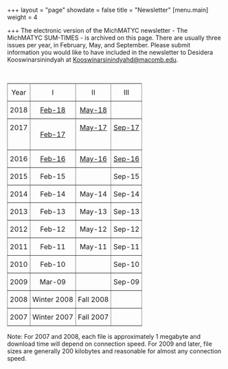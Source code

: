 +++
layout = "page"
showdate = false
title = "Newsletter"
[menu.main]
weight = 4

+++
The electronic version of the MichMATYC newsletter - The MichMATYC SUM-TIMES - is archived on this page. There are usually three issues per year, in February, May, and September. Please submit information you would like to have included in the newsletter to Desidera Kooswinarsinindyah at [Kooswinarsinindyahd@macomb.edu](mailto:Koowinarsinindyahd@macomb.edu).

<br/>

<style type="text/css">

.tg  {border-collapse:collapse;border-spacing:0;}

.tg td{padding:10px 5px;border-style:solid;border-width:1px;overflow:hidden;word-break:normal;border-color:black;}

.tg th{font-weight:normal;padding:10px 5px;border-style:solid;border-width:1px;overflow:hidden;word-break:normal;border-color:black;}

.tg .tg-c3ow{border-color:inherit;text-align:center;vertical-align:top}

</style>

<table class="tg">

<tr>

<th class="tg-c3ow">Year</th>

<th class="tg-c3ow">I</th>

<th class="tg-c3ow">II</th>

<th class="tg-c3ow">III</th>

</tr>

<tr>

<td class="tg-c3ow">2018</td>

<td class="tg-c3ow"><a href="http://www.michmatyc.org/Newsletters/MichMatycNewsletterFebruary2018.pdf" target="_blank"> Feb-18</a></td>

<td class="tg-c3ow"><a href="http://www.michmatyc.org/Newsletters/MichMATYCNewsletterMay2018.pdf" target="_blank"> May-18</a></td>

<td class="tg-c3ow"></td>

</tr>

<tr>

<td class="tg-c3ow">2017</td>

<td class="tg-c3ow">

<a href="http://www.michmatyc.org/Newsletters/MichMatycNewsletterFebruary2017.pdf" target="_blank">Feb-17</a></td>

<td class="tg-c3ow"><a href="http://www.michmatyc.org/Newsletters/MichMatycNewsletterMay2017.pdf" target="_blank">May-17</a></td>

<td class="tg-c3ow"><a href="http://www.michmatyc.org/Newsletters/MichMatycNewsletterSept2017.pdf" target="_blank">Sep-17</a></td>

</tr>

<tr>

<td class="tg-c3ow">2016</td>

<td class="tg-c3ow"><a href="http://www.michmatyc.org/Newsletters/MichMatycNewsletterFebruary2016.pdf" target="_blank">Feb-16</a></td>

<td class="tg-c3ow"><a href="http://www.michmatyc.org/Newsletters/MichMatycNewsletterMay2016.pdf" target="_blank">May-16</a></td>

<td class="tg-c3ow"><a href="http://www.michmatyc.org/Newsletters/MichMatycNewsletterSept2016.pdf" target="_blank">Sep-16</a></td>

</tr>

<tr>

<td class="tg-c3ow">2015</td>

<td class="tg-c3ow">Feb-15</td>

<td class="tg-c3ow"></td>

<td class="tg-c3ow">Sep-15</td>

</tr>

<tr>

<td class="tg-c3ow">2014</td>

<td class="tg-c3ow">Feb-14</td>

<td class="tg-c3ow">May-14</td>

<td class="tg-c3ow">Sep-14</td>

</tr>

<tr>

<td class="tg-c3ow">2013</td>

<td class="tg-c3ow">Feb-13</td>

<td class="tg-c3ow">May-13</td>

<td class="tg-c3ow">Sep-13</td>

</tr>

<tr>

<td class="tg-c3ow">2012</td>

<td class="tg-c3ow">Feb-12</td>

<td class="tg-c3ow">May-12</td>

<td class="tg-c3ow">Sep-12</td>

</tr>

<tr>

<td class="tg-c3ow">2011</td>

<td class="tg-c3ow">Feb-11</td>

<td class="tg-c3ow">May-11</td>

<td class="tg-c3ow">Sep-11</td>

</tr>

<tr>

<td class="tg-c3ow">2010</td>

<td class="tg-c3ow">Feb-10</td>

<td class="tg-c3ow"></td>

<td class="tg-c3ow">Sep-10</td>

</tr>

<tr>

<td class="tg-c3ow">2009</td>

<td class="tg-c3ow">Mar-09</td>

<td class="tg-c3ow"></td>

<td class="tg-c3ow">Sep-09</td>

</tr>

<tr>

<td class="tg-c3ow">2008</td>

<td class="tg-c3ow">Winter 2008</td>

<td class="tg-c3ow">Fall 2008</td>

<td class="tg-c3ow"></td>

</tr>

<tr>

<td class="tg-c3ow">2007</td>

<td class="tg-c3ow">Winter 2007</td>

<td class="tg-c3ow">Fall 2007</td>

<td class="tg-c3ow"></td>

</tr>

</table>

Note:  For 2007 and 2008, each file is approximately 1 megabyte and download time will depend on connection speed.
For 2009 and later, file sizes are generally 200 kilobytes and reasonable for almost any connection speed.

